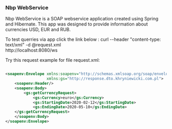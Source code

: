 ### Nbp WebService
Nbp WebService is a SOAP webservice application created using Spring and Hibernate. This app was designed to provide information about currencies USD, EUR and RUB.

To test querries via app click the link below :
curl --header "content-type: text/xml" -d @request.xml
\
http://localhost:8080/ws


Try this request example for file request.xml:
```xml

<soapenv:Envelope xmlns:soapenv="http://schemas.xmlsoap.org/soap/envelope/"
                  xmlns:gs="http://response.dto.khryniewicki.com.pl">
    <soapenv:Header/>
    <soapenv:Body>
        <gs:getCurrencyRequest>
            <gs:Currency>euro</gs:Currency>
            <gs:StartingDate>2020-02-12</gs:StartingDate>
            <gs:EndingDate>2020-05-10</gs:EndingDate>
    </gs:getCurrencyRequest>
    </soapenv:Body>
</soapenv:Envelope>
```
